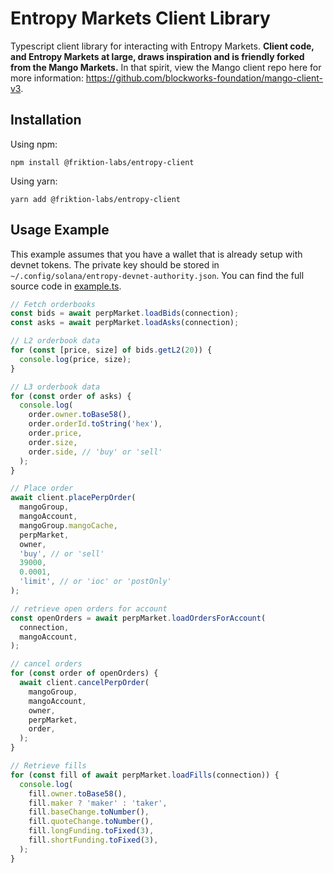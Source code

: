 # Entropy Markets Client Library

Typescript client library for interacting with Entropy Markets. **Client code, and Entropy Markets at large, draws inspiration and is friendly forked from the Mango Markets.** In that spirit, view the Mango client repo here for more information: https://github.com/blockworks-foundation/mango-client-v3.

## Installation

Using npm:

```
npm install @friktion-labs/entropy-client
```

Using yarn:

```
yarn add @friktion-labs/entropy-client
```

## Usage Example

This example assumes that you have a wallet that is already setup with devnet tokens. The private key should be stored in `~/.config/solana/entropy-devnet-authority.json`. You can find the full source code in [example.ts](./src/example.ts).

```js
// Fetch orderbooks
const bids = await perpMarket.loadBids(connection);
const asks = await perpMarket.loadAsks(connection);

// L2 orderbook data
for (const [price, size] of bids.getL2(20)) {
  console.log(price, size);
}

// L3 orderbook data
for (const order of asks) {
  console.log(
    order.owner.toBase58(),
    order.orderId.toString('hex'),
    order.price,
    order.size,
    order.side, // 'buy' or 'sell'
  );
}

// Place order
await client.placePerpOrder(
  mangoGroup,
  mangoAccount,
  mangoGroup.mangoCache,
  perpMarket,
  owner,
  'buy', // or 'sell'
  39000,
  0.0001,
  'limit', // or 'ioc' or 'postOnly'
);

// retrieve open orders for account
const openOrders = await perpMarket.loadOrdersForAccount(
  connection,
  mangoAccount,
);

// cancel orders
for (const order of openOrders) {
  await client.cancelPerpOrder(
    mangoGroup,
    mangoAccount,
    owner,
    perpMarket,
    order,
  );
}

// Retrieve fills
for (const fill of await perpMarket.loadFills(connection)) {
  console.log(
    fill.owner.toBase58(),
    fill.maker ? 'maker' : 'taker',
    fill.baseChange.toNumber(),
    fill.quoteChange.toNumber(),
    fill.longFunding.toFixed(3),
    fill.shortFunding.toFixed(3),
  );
}
```